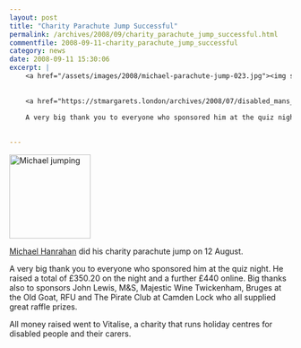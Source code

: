 ```yaml
---
layout: post
title: "Charity Parachute Jump Successful"
permalink: /archives/2008/09/charity_parachute_jump_successful.html
commentfile: 2008-09-11-charity_parachute_jump_successful
category: news
date: 2008-09-11 15:30:06
excerpt: |
    <a href="/assets/images/2008/michael-parachute-jump-023.jpg"><img src="/assets/images/2008/michael-parachute-jump-023-thumb.jpg" width="145" height="150" alt="Michael jumping" class="photo right" /></a>
    
     
    <a href="https://stmargarets.london/archives/2008/07/disabled_mans_charity_parachute_jump.html">Michael Hanrahan</a> did his charity parachute jump on 12 August.
    
    A very big thank you to everyone who sponsored him at the quiz night. He raised a total of &pound;350.20 on the night and a further &pound;440 online. Big thanks also to sponsors John Lewis, M&S, Majestic Wine Twickenham, Bruges at the Old Goat, RFU and The Pirate Club at Camden Lock who all supplied great raffle prizes.
    

---
```


<a href="/assets/images/2008/michael-parachute-jump-023.jpg"><img src="/assets/images/2008/michael-parachute-jump-023-thumb.jpg" width="145" height="150" alt="Michael jumping" class="photo right" /></a>

[Michael Hanrahan](/archives/2008/07/disabled_mans_charity_parachute_jump.html) did his charity parachute jump on 12 August.

A very big thank you to everyone who sponsored him at the quiz night. He raised a total of £350.20 on the night and a further £440 online. Big thanks also to sponsors John Lewis, M&S, Majestic Wine Twickenham, Bruges at the Old Goat, RFU and The Pirate Club at Camden Lock who all supplied great raffle prizes.

All money raised went to Vitalise, a charity that runs holiday centres for disabled people and their carers.
